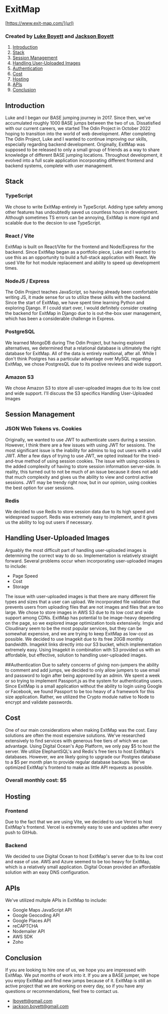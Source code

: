 # **ExitMap**

[https://www.exit-map.com/](url)

### Created by [Luke Boyett](https://lboyett.com) and [Jackson Boyett](https://jacksonboyett.com)

1. [Introduction](#introduction)
2. [Stack](#stack)
3. [Session Management](#session-management)
4. [Handling User-Uploaded Images](#handling-user-uploaded-images)
5. [Authentication](#authentication)
6. [Cost](#cost)
7. [Hosting](#hosting)
8. [APIs](#apis)
9. [Conclusion](#conclusion)

## Introduction

Luke and I began our BASE jumping journey in 2017. Since then, we've accumulated roughly 1000 BASE jumps between the two of us. Dissatisfied with our current careers, we started The Odin Project in October 2022 hoping to transition into the world of web development.
After completing The Odin Project, Luke and I wanted to continue improving our skills, especially regarding backend development. Originally, ExitMap was supposed to be released to only a small group of friends as a way to share knowledge of different BASE jumping locations. Throughout development, it evolved into a full scale application incorporating different frontend and backend systems, complete with user management.

## Stack

### TypeScript

We chose to write ExitMap entirely in TypeScript. Adding type safety among other features has undoubtedly saved us countless hours in development. Although sometimes TS errors can be annoying, ExitMap is more rigid and scalable due to the decsion to use TypeScript.

### React / Vite

ExitMap is built on React/Vite for the frontend and Node/Express for the backend. Since ExitMap began as a portfolio piece, Luke and I wanted to use this as an opportunity to build a full-stack application with React. We used Vite for hot module replacement and ability to speed up development times.

### NodeJS / Express

The Odin Project teaches JavaScript, so having already been comfortable writing JS, it made sense for us to utilize these skills with the backend. Since the start of ExitMap, we have spent time learning Python and exploring Django. If I could start over, I would definitely consider creating the backend for ExitMap in Django due to is out-the-box user management, which has been a considerable challenge in Express.

### PostgreSQL

We learned MongoDB during The Odin Project, but having explored alternatives, we determined that a relational database is ultimately the right database for ExitMap. All of the data is entirely realtional, after all. While I don't think Postgres has a particular advantage over MySQL regarding ExitMap, we chose PostgresQL due to its postive reviews and wide support.

### Amazon S3

We chose Amazon S3 to store all user-uploaded images due to its low cost and wide support. I'll discuss the S3 specifics Handling User-Uploaded Images

## Session Management

### JSON Web Tokens vs. Cookies

Originally, we wanted to use JWT to authenticate users during a session. However, I think there are a few issues with using JWT for sessions. The most significant issue is the inability for admins to log out users with a valid JWT. After a few days of trying to use JWT, we opted instead for the tried-and-true method of using session cookies. The issue with using cookies is the added complexity of having to store session information server-side. In reality, this turned out to not be much of an issue because it does not add that much complexity and gives us the ability to view and control active sessions. JWT may be trendy right now, but in our opinion, using cookies the best option for user sessions.

### Redis

We decided to use Redis to store session data due to its high speed and widespread support. Redis was extremely easy to implement, and it gives us the ability to log out users if necessary.

## Handling User-Uploaded Images

Arguably the most difficult part of handling user-uploaded images is determining the correct way to do so. Implementation is relatively straight forward. Several problems occur when incorporating user-uploaded images to include:

- Page Speed
- Cost
- Storage

The issue with user-uploaded images is that there are many different file types and sizes that a user can upload. We incorporated file validation that prevents users from uploading files that are not images and files that are too large. We chose to store images in AWS S3 due to its low cost and wide support among CDNs. ExitMap has potential to be image-heavy depending on the page, so we explored image optimization tools extensively. Imgix and Cloudinary seem to be the most popular services, but they can be somewhat expensive, and we are trying to keep ExitMap as low-cost as possible. We decided to use Imagekit due to its free 20GB monthly bandwidth. Imagekit links directly into our S3 bucket, which implementation extremely easy. Using Imagekit in combination with S3 provided us with an affordable, but effective, solution to handling user-uploaded images.

##Authentication
Due to safety concerns of giving non-jumpers the ability to comment and add jumps, we decided to only allow jumpers to use email and password to login after being approved by an admin. We spent a week or so trying to implement Passport.js as the system for authenticating users. Since ExitMap is a small application without the ability to login using Google or Facebook, we found Passport to be too heavy of a framework for this size application. Rather, we utilized the Crypto module native to Node to encrypt and validate passwords.

## Cost

One of our main considerations when making ExitMap was the cost. Easy solutions are often the most expensive solutions. We've researched extensively to find services with generous free tiers of which we can advantage. Using Digital Ocean's App Platform, we only pay $5 to host the server. We utilize ElephantSQL's and Redis's free tiers to host ExitMap's databases. However, we are likely going to upgrade our Postgres database to a $5 per month plan to provide regular database backups. We've optimized ExitMap's frontend to make as little API requests as possible.

### Overall monthly cost: $5

## Hosting

### Frontend

Due to the fact that we are using Vite, we decided to use Vercel to host ExitMap's frontend. Vercel is extremely easy to use and updates after every push to GitHub.

### Backend

We decided to use Digital Ocean to host ExitMap's server due to its low cost and ease of use. AWS and Azure seemed to be too heavy for ExitMap, which is a relatively small application. Digital Ocean provided an affordable solution with an easy DNS configuration.

## APIs

We've utilized multple APIs in ExitMap to include:

- Google Maps JavaScript API
- Google Geocoding API
- Google Places API
- reCAPTCHA
- Nodemailer API
- AWS SDK
- Zoho

## Conclusion

If you are looking to hire one of us, we hope you are impressed with ExitMap. We put months of work into it. If you are a BASE jumper, we hope you enjoy ExitMap and find new jumps because of it. ExitMap is still an active project that we are working on every day, so if you have any questions or recommendations, feel free to contact us.

- lboyett@gmail.com
- jackson.boyett@gmail.com
